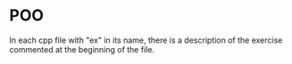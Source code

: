 # POO
In each cpp file with "ex" in its name, there is a description of the exercise commented at the beginning of the file.
